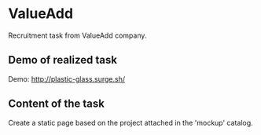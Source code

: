 # ValueAdd

Recruitment task from ValueAdd company.

## Demo of realized task

Demo: http://plastic-glass.surge.sh/

## Content of the task

Create a static page based on the project attached in the 'mockup' catalog.

